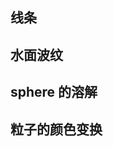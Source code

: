 ## 线条
<preview path="../demo/babylon/shader1/shaderLine.vue"></preview>

## 水面波纹
<preview path="../demo/babylon/shader1/shaderWaterRipples.vue"></preview>

## sphere 的溶解
<preview path="../demo/babylon/shader1/shaderSphereDissolve.vue"></preview>

## 粒子的颜色变换
<preview path="../demo/babylon/shader1/shaderParticle.vue"></preview>
